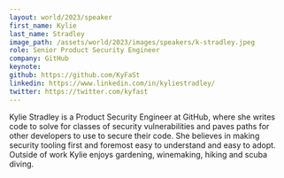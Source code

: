 ```yaml
---
layout: world/2023/speaker
first_name: Kylie
last_name: Stradley
image_path: /assets/world/2023/images/speakers/k-stradley.jpeg
role: Senior Product Security Engineer
company: GitHub
keynote:
github: https://github.com/KyFaSt
linkedin: https://www.linkedin.com/in/kyliestradley/
twitter: https://twitter.com/kyfast
---
```


Kylie Stradley is a Product Security Engineer at GitHub, where she writes code to solve for classes of security vulnerabilities and paves paths for other developers to use to secure their code. She believes in making security tooling first and foremost easy to understand and easy to adopt. Outside of work Kylie enjoys gardening, winemaking, hiking and scuba diving.
